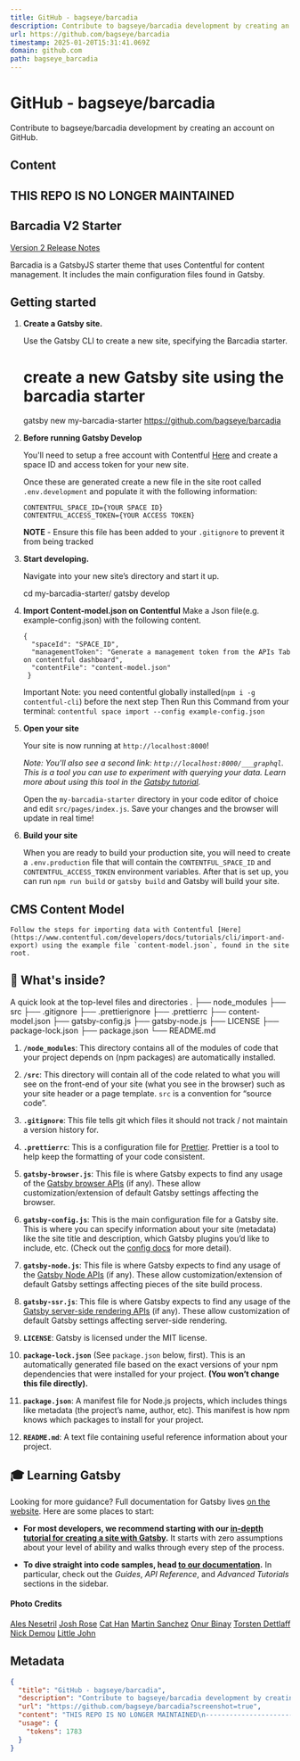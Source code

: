 ```yaml
---
title: GitHub - bagseye/barcadia
description: Contribute to bagseye/barcadia development by creating an account on GitHub.
url: https://github.com/bagseye/barcadia
timestamp: 2025-01-20T15:31:41.069Z
domain: github.com
path: bagseye_barcadia
---
```


# GitHub - bagseye/barcadia


Contribute to bagseye/barcadia development by creating an account on GitHub.


## Content

THIS REPO IS NO LONGER MAINTAINED
---------------------------------

[](https://github.com/bagseye/barcadia?screenshot=true#--this-repo-is-no-longer-maintained)

Barcadia V2 Starter
-------------------

[](https://github.com/bagseye/barcadia?screenshot=true#--barcadia-v2-starter)

[Version 2 Release Notes](https://www.morganbaker.dev/journal/barcadia-v2-release-notes)

Barcadia is a GatsbyJS starter theme that uses Contentful for content management. It includes the main configuration files found in Gatsby.

Getting started
---------------

[](https://github.com/bagseye/barcadia?screenshot=true#getting-started)

1.  **Create a Gatsby site.**
    
    Use the Gatsby CLI to create a new site, specifying the Barcadia starter.
    
    # create a new Gatsby site using the barcadia starter
    gatsby new my-barcadia-starter https://github.com/bagseye/barcadia
    
2.  **Before running Gatsby Develop**
    
    You'll need to setup a free account with Contentful [Here](https://www.contentful.com/) and create a space ID and access token for your new site.
    
    Once these are generated create a new file in the site root called `.env.development` and populate it with the following information:
    
    ```
    CONTENTFUL_SPACE_ID={YOUR SPACE ID}
    CONTENTFUL_ACCESS_TOKEN={YOUR ACCESS TOKEN}
    ```
    
    **NOTE** - Ensure this file has been added to your `.gitignore` to prevent it from being tracked
    
3.  **Start developing.**
    
    Navigate into your new site’s directory and start it up.
    
    cd my-barcadia-starter/
    gatsby develop
    
4.  **Import Content-model.json on Contentful** Make a Json file(e.g. example-config.json) with the following content.
    
    ```
    {
      "spaceId": "SPACE_ID",
      "managementToken": "Generate a management token from the APIs Tab on contentful dashboard",
      "contentFile": "content-model.json"
     }
    ```
    
    Important Note: you need contentful globally installed(`npm i -g contentful-cli`) before the next step Then Run this Command from your terminal: `contentful space import --config example-config.json`
    
5.  **Open your site**
    
    Your site is now running at `http://localhost:8000`!
    
    _Note: You'll also see a second link: _`http://localhost:8000/___graphql`_. This is a tool you can use to experiment with querying your data. Learn more about using this tool in the [Gatsby tutorial](https://www.gatsbyjs.org/tutorial/part-five/#introducing-graphiql)._
    
    Open the `my-barcadia-starter` directory in your code editor of choice and edit `src/pages/index.js`. Save your changes and the browser will update in real time!
    
6.  **Build your site**
    
    When you are ready to build your production site, you will need to create a `.env.production` file that will contain the `CONTENTFUL_SPACE_ID` and `CONTENTFUL_ACCESS_TOKEN` environment variables. After that is set up, you can run `npm run build` or `gatsby build` and Gatsby will build your site.
    

CMS Content Model
-----------------

[](https://github.com/bagseye/barcadia?screenshot=true#cms-content-model)

```
Follow the steps for importing data with Contentful [Here](https://www.contentful.com/developers/docs/tutorials/cli/import-and-export) using the example file `content-model.json`, found in the site root.
```

🧐 What's inside?
-----------------

[](https://github.com/bagseye/barcadia?screenshot=true#-whats-inside)

A quick look at the top-level files and directories . ├── node\_modules ├── src ├── .gitignore ├── .prettierignore ├── .prettierrc ├── content-model.json ├── gatsby-config.js ├── gatsby-node.js ├── LICENSE ├── package-lock.json ├── package.json └── README.md

1.  **`/node_modules`**: This directory contains all of the modules of code that your project depends on (npm packages) are automatically installed.
    
2.  **`/src`**: This directory will contain all of the code related to what you will see on the front-end of your site (what you see in the browser) such as your site header or a page template. `src` is a convention for “source code”.
    
3.  **`.gitignore`**: This file tells git which files it should not track / not maintain a version history for.
    
4.  **`.prettierrc`**: This is a configuration file for [Prettier](https://prettier.io/). Prettier is a tool to help keep the formatting of your code consistent.
    
5.  **`gatsby-browser.js`**: This file is where Gatsby expects to find any usage of the [Gatsby browser APIs](https://www.gatsbyjs.org/docs/browser-apis/) (if any). These allow customization/extension of default Gatsby settings affecting the browser.
    
6.  **`gatsby-config.js`**: This is the main configuration file for a Gatsby site. This is where you can specify information about your site (metadata) like the site title and description, which Gatsby plugins you’d like to include, etc. (Check out the [config docs](https://www.gatsbyjs.org/docs/gatsby-config/) for more detail).
    
7.  **`gatsby-node.js`**: This file is where Gatsby expects to find any usage of the [Gatsby Node APIs](https://www.gatsbyjs.org/docs/node-apis/) (if any). These allow customization/extension of default Gatsby settings affecting pieces of the site build process.
    
8.  **`gatsby-ssr.js`**: This file is where Gatsby expects to find any usage of the [Gatsby server-side rendering APIs](https://www.gatsbyjs.org/docs/ssr-apis/) (if any). These allow customization of default Gatsby settings affecting server-side rendering.
    
9.  **`LICENSE`**: Gatsby is licensed under the MIT license.
    
10.  **`package-lock.json`** (See `package.json` below, first). This is an automatically generated file based on the exact versions of your npm dependencies that were installed for your project. **(You won’t change this file directly).**
    
11.  **`package.json`**: A manifest file for Node.js projects, which includes things like metadata (the project’s name, author, etc). This manifest is how npm knows which packages to install for your project.
    
12.  **`README.md`**: A text file containing useful reference information about your project.
    

🎓 Learning Gatsby
------------------

[](https://github.com/bagseye/barcadia?screenshot=true#-learning-gatsby)

Looking for more guidance? Full documentation for Gatsby lives [on the website](https://www.gatsbyjs.org/). Here are some places to start:

*   **For most developers, we recommend starting with our [in-depth tutorial for creating a site with Gatsby](https://www.gatsbyjs.org/tutorial/).** It starts with zero assumptions about your level of ability and walks through every step of the process.
    
*   **To dive straight into code samples, head [to our documentation](https://www.gatsbyjs.org/docs/).** In particular, check out the _Guides_, _API Reference_, and _Advanced Tutorials_ sections in the sidebar.
    

#### Photo Credits

[](https://github.com/bagseye/barcadia?screenshot=true#photo-credits)

[Ales Nesetril](https://unsplash.com/@alesnesetril) [Josh Rose](https://unsplash.com/@joshsrose) [Cat Han](https://unsplash.com/@figmentprints) [Martin Sanchez](https://unsplash.com/@martinsanchez) [Onur Binay](https://unsplash.com/@onurbinay) [Torsten Dettlaff](https://www.pexels.com/@tdcat) [Nick Demou](https://www.pexels.com/@nick-demou-365778) [Little John](https://unsplash.com/@joao_freire)

## Metadata

```json
{
  "title": "GitHub - bagseye/barcadia",
  "description": "Contribute to bagseye/barcadia development by creating an account on GitHub.",
  "url": "https://github.com/bagseye/barcadia?screenshot=true",
  "content": "THIS REPO IS NO LONGER MAINTAINED\n---------------------------------\n\n[](https://github.com/bagseye/barcadia?screenshot=true#--this-repo-is-no-longer-maintained)\n\nBarcadia V2 Starter\n-------------------\n\n[](https://github.com/bagseye/barcadia?screenshot=true#--barcadia-v2-starter)\n\n[Version 2 Release Notes](https://www.morganbaker.dev/journal/barcadia-v2-release-notes)\n\nBarcadia is a GatsbyJS starter theme that uses Contentful for content management. It includes the main configuration files found in Gatsby.\n\nGetting started\n---------------\n\n[](https://github.com/bagseye/barcadia?screenshot=true#getting-started)\n\n1.  **Create a Gatsby site.**\n    \n    Use the Gatsby CLI to create a new site, specifying the Barcadia starter.\n    \n    # create a new Gatsby site using the barcadia starter\n    gatsby new my-barcadia-starter https://github.com/bagseye/barcadia\n    \n2.  **Before running Gatsby Develop**\n    \n    You'll need to setup a free account with Contentful [Here](https://www.contentful.com/) and create a space ID and access token for your new site.\n    \n    Once these are generated create a new file in the site root called `.env.development` and populate it with the following information:\n    \n    ```\n    CONTENTFUL_SPACE_ID={YOUR SPACE ID}\n    CONTENTFUL_ACCESS_TOKEN={YOUR ACCESS TOKEN}\n    ```\n    \n    **NOTE** - Ensure this file has been added to your `.gitignore` to prevent it from being tracked\n    \n3.  **Start developing.**\n    \n    Navigate into your new site’s directory and start it up.\n    \n    cd my-barcadia-starter/\n    gatsby develop\n    \n4.  **Import Content-model.json on Contentful** Make a Json file(e.g. example-config.json) with the following content.\n    \n    ```\n    {\n      \"spaceId\": \"SPACE_ID\",\n      \"managementToken\": \"Generate a management token from the APIs Tab on contentful dashboard\",\n      \"contentFile\": \"content-model.json\"\n     }\n    ```\n    \n    Important Note: you need contentful globally installed(`npm i -g contentful-cli`) before the next step Then Run this Command from your terminal: `contentful space import --config example-config.json`\n    \n5.  **Open your site**\n    \n    Your site is now running at `http://localhost:8000`!\n    \n    _Note: You'll also see a second link: _`http://localhost:8000/___graphql`_. This is a tool you can use to experiment with querying your data. Learn more about using this tool in the [Gatsby tutorial](https://www.gatsbyjs.org/tutorial/part-five/#introducing-graphiql)._\n    \n    Open the `my-barcadia-starter` directory in your code editor of choice and edit `src/pages/index.js`. Save your changes and the browser will update in real time!\n    \n6.  **Build your site**\n    \n    When you are ready to build your production site, you will need to create a `.env.production` file that will contain the `CONTENTFUL_SPACE_ID` and `CONTENTFUL_ACCESS_TOKEN` environment variables. After that is set up, you can run `npm run build` or `gatsby build` and Gatsby will build your site.\n    \n\nCMS Content Model\n-----------------\n\n[](https://github.com/bagseye/barcadia?screenshot=true#cms-content-model)\n\n```\nFollow the steps for importing data with Contentful [Here](https://www.contentful.com/developers/docs/tutorials/cli/import-and-export) using the example file `content-model.json`, found in the site root.\n```\n\n🧐 What's inside?\n-----------------\n\n[](https://github.com/bagseye/barcadia?screenshot=true#-whats-inside)\n\nA quick look at the top-level files and directories . ├── node\\_modules ├── src ├── .gitignore ├── .prettierignore ├── .prettierrc ├── content-model.json ├── gatsby-config.js ├── gatsby-node.js ├── LICENSE ├── package-lock.json ├── package.json └── README.md\n\n1.  **`/node_modules`**: This directory contains all of the modules of code that your project depends on (npm packages) are automatically installed.\n    \n2.  **`/src`**: This directory will contain all of the code related to what you will see on the front-end of your site (what you see in the browser) such as your site header or a page template. `src` is a convention for “source code”.\n    \n3.  **`.gitignore`**: This file tells git which files it should not track / not maintain a version history for.\n    \n4.  **`.prettierrc`**: This is a configuration file for [Prettier](https://prettier.io/). Prettier is a tool to help keep the formatting of your code consistent.\n    \n5.  **`gatsby-browser.js`**: This file is where Gatsby expects to find any usage of the [Gatsby browser APIs](https://www.gatsbyjs.org/docs/browser-apis/) (if any). These allow customization/extension of default Gatsby settings affecting the browser.\n    \n6.  **`gatsby-config.js`**: This is the main configuration file for a Gatsby site. This is where you can specify information about your site (metadata) like the site title and description, which Gatsby plugins you’d like to include, etc. (Check out the [config docs](https://www.gatsbyjs.org/docs/gatsby-config/) for more detail).\n    \n7.  **`gatsby-node.js`**: This file is where Gatsby expects to find any usage of the [Gatsby Node APIs](https://www.gatsbyjs.org/docs/node-apis/) (if any). These allow customization/extension of default Gatsby settings affecting pieces of the site build process.\n    \n8.  **`gatsby-ssr.js`**: This file is where Gatsby expects to find any usage of the [Gatsby server-side rendering APIs](https://www.gatsbyjs.org/docs/ssr-apis/) (if any). These allow customization of default Gatsby settings affecting server-side rendering.\n    \n9.  **`LICENSE`**: Gatsby is licensed under the MIT license.\n    \n10.  **`package-lock.json`** (See `package.json` below, first). This is an automatically generated file based on the exact versions of your npm dependencies that were installed for your project. **(You won’t change this file directly).**\n    \n11.  **`package.json`**: A manifest file for Node.js projects, which includes things like metadata (the project’s name, author, etc). This manifest is how npm knows which packages to install for your project.\n    \n12.  **`README.md`**: A text file containing useful reference information about your project.\n    \n\n🎓 Learning Gatsby\n------------------\n\n[](https://github.com/bagseye/barcadia?screenshot=true#-learning-gatsby)\n\nLooking for more guidance? Full documentation for Gatsby lives [on the website](https://www.gatsbyjs.org/). Here are some places to start:\n\n*   **For most developers, we recommend starting with our [in-depth tutorial for creating a site with Gatsby](https://www.gatsbyjs.org/tutorial/).** It starts with zero assumptions about your level of ability and walks through every step of the process.\n    \n*   **To dive straight into code samples, head [to our documentation](https://www.gatsbyjs.org/docs/).** In particular, check out the _Guides_, _API Reference_, and _Advanced Tutorials_ sections in the sidebar.\n    \n\n#### Photo Credits\n\n[](https://github.com/bagseye/barcadia?screenshot=true#photo-credits)\n\n[Ales Nesetril](https://unsplash.com/@alesnesetril) [Josh Rose](https://unsplash.com/@joshsrose) [Cat Han](https://unsplash.com/@figmentprints) [Martin Sanchez](https://unsplash.com/@martinsanchez) [Onur Binay](https://unsplash.com/@onurbinay) [Torsten Dettlaff](https://www.pexels.com/@tdcat) [Nick Demou](https://www.pexels.com/@nick-demou-365778) [Little John](https://unsplash.com/@joao_freire)",
  "usage": {
    "tokens": 1783
  }
}
```
